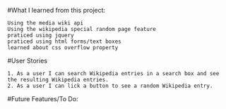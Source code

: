 
#What I learned from this project:
 ```
 Using the media wiki api
 Using the wikipedia special random page feature 
 praticed using jquery 
 praticed using html forms/text boxes
 learned about css overflow property
```
#User Stories
```
1. As a user I can search Wikipedia entries in a search box and see the resulting Wikipedia entries.
2. As a user I can lick a button to see a random Wikipedia entry.
```

#Future Features/To Do: 
  ```

  ```